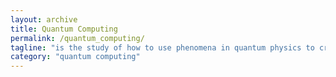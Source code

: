 ```yaml
---
layout: archive
title: Quantum Computing
permalink: /quantum_computing/
tagline: "is the study of how to use phenomena in quantum physics to create new ways of computing"
category: "quantum computing"
---
```


